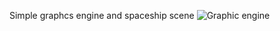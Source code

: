Simple graphcs engine and spaceship scene
![Graphic engine](https://github.com/ostropas/GraphicsEngine/assets/35963132/87e0d971-a3b1-414c-b436-f9ce88145db2)
